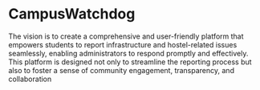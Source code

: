# CampusWatchdog
The vision is to create a comprehensive and user-friendly platform that empowers students to report infrastructure and hostel-related issues seamlessly, enabling administrators to respond promptly and effectively. This platform is designed not only to streamline the reporting process but also to foster a sense of community engagement, transparency, and collaboration 
